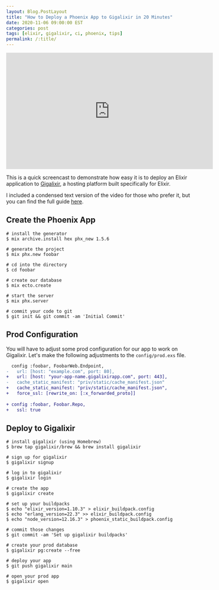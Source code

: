 ```yaml
---
layout: Blog.PostLayout
title: "How to Deploy a Phoenix App to Gigalixir in 20 Minutes"
date: 2020-11-06 09:00:00 EST
categories: post
tags: [elixir, gigalixir, ci, phoenix, tips]
permalink: /:title/
---
```


<div class="flex justify-center py-8">
  <iframe width="560" height="315" src="https://www.youtube.com/embed/z2nko60GcGo" frameborder="0" allow="accelerometer; autoplay; clipboard-write; encrypted-media; gyroscope; picture-in-picture" allowfullscreen></iframe>
</div>

This is a quick screencast to demonstrate how easy it is to deploy an Elixir application to [Gigalixir](https://gigalixir.com), a hosting platform built specifically for Elixir.

I included a condensed text version of the video for those who prefer it, but you can find the full guide [here](https://hexdocs.pm/phoenix/overview.html#content).

## Create the Phoenix App

```shell
# install the generator
$ mix archive.install hex phx_new 1.5.6

# generate the project
$ mix phx.new foobar

# cd into the directory
$ cd foobar

# create our database
$ mix ecto.create

# start the server
$ mix phx.server

# commit your code to git
$ git init && git commit -am 'Initial Commit'
```

## Prod Configuration

You will have to adjust some prod configuration for our app to work on Gigalixir. Let's make the following adjustments to the `config/prod.exs` file.

```diff
  config :foobar, FoobarWeb.Endpoint,
-   url: [host: "example.com", port: 80],
+   url: [host: "your-app-name.gigalixirapp.com", port: 443],
-   cache_static_manifest: "priv/static/cache_manifest.json"
+   cache_static_manifest: "priv/static/cache_manifest.json",
+   force_ssl: [rewrite_on: [:x_forwarded_proto]]
 
+ config :foobar, Foobar.Repo,
+   ssl: true
```

## Deploy to Gigalixir

```shell
# install gigalixir (using Homebrew)
$ brew tap gigalixir/brew && brew install gigalixir

# sign up for gigalixir
$ gigalixir signup

# log in to gigalixir
$ gigalixir login

# create the app
$ gigalixir create

# set up your buildpacks
$ echo "elixir_version=1.10.3" > elixir_buildpack.config
$ echo "erlang_version=22.3" >> elixir_buildpack.config
$ echo "node_version=12.16.3" > phoenix_static_buildpack.config

# commit those changes
$ git commit -am 'Set up gigalixir buildpacks'

# create your prod database
$ gigalixir pg:create --free

# deploy your app
$ git push gigalixir main

# open your prod app
$ gigalixir open
```
